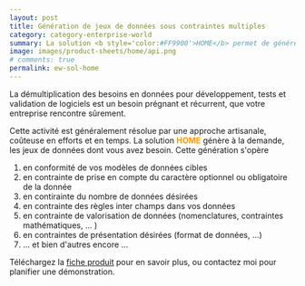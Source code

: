 ```yaml
---
layout: post
title: Génération de jeux de données sous contraintes multiples
category: category-enterprise-world
summary: La solution <b style='color:#FF9900'>HOME</b> permet de générer des jeux de données conformes à vos modèles cibles.
image: images/product-sheets/home/api.png
# comments: true
permalink: ew-sol-home
---
```


La démultiplication des besoins en données pour développement, tests et validation de logiciels est un besoin prégnant et récurrent,
que votre entreprise rencontre sûrement.

Cette activité est généralement résolue par une approche artisanale, coûteuse en efforts et en temps. La solution <b style='color:#FF9900'>HOME</b> génère à la demande, 
les jeux de données dont vous avez besoin. Cette génération s'opère 

1. en conformité de vos modèles de données cibles
1. en contrainte de prise en compte du caractère optionnel ou obligatoire de la donnée
1. en contirainte du nombre de données désirées
1. en contrainte des règles inter champs dans vos données
1. en contrainte de valorisation de données (nomenclatures, contraintes mathématiques, ... )
1. en contraintes de présentation désirées (format de données, ...)
1. ... et bien d'autres encore ... 

Téléchargez la [fiche produit](images/product-sheets/home/home-fiche-produit.pdf) pour en savoir plus, ou contactez moi pour planifier une démonstration. 









